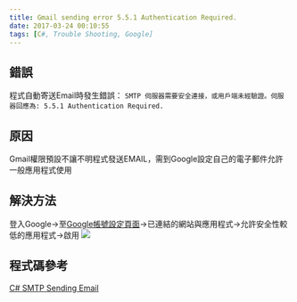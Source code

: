 ```yaml
---
title: Gmail sending error 5.5.1 Authentication Required.
date: 2017-03-24 00:10:55
tags: [C#, Trouble Shooting, Google]
---
```


## 錯誤
程式自動寄送Email時發生錯誤：
`SMTP 伺服器需要安全連接，或用戶端未經驗證。伺服器回應為: 5.5.1 Authentication Required.`
<!-- more -->

## 原因
Gmail權限預設不讓不明程式發送EMAIL，需到Google設定自己的電子郵件允許一般應用程式使用

## 解決方法
登入Google→至[Google帳號設定頁面](https://myaccount.google.com/security)→已連結的網站與應用程式->允許安全性較低的應用程式→啟用
![](setting-location.jpg)

## 程式碼參考
[C# SMTP Sending Email](/2014/11/02/CSharp-SMTP-Email/)
